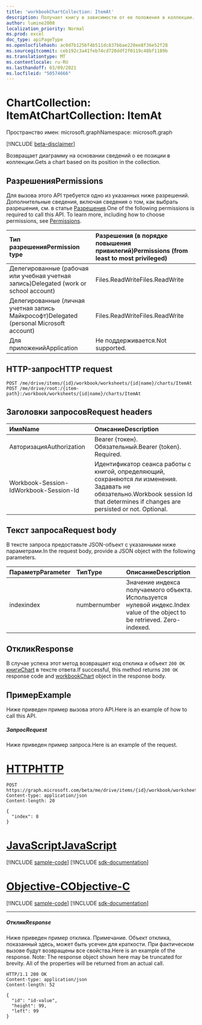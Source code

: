 ```yaml
---
title: 'workbookChartCollection: ItemAt'
description: Получает книгу в зависимости от ее положения в коллекции.
author: lumine2008
localization_priority: Normal
ms.prod: excel
doc_type: apiPageType
ms.openlocfilehash: ac0d7b125bf4b511dc837bbae220ee8f36e52f28
ms.sourcegitcommit: ceb192c3a41feb74cd720ddf2f0119c48bf1189b
ms.translationtype: MT
ms.contentlocale: ru-RU
ms.lasthandoff: 03/09/2021
ms.locfileid: "50574666"
---
```

# <a name="chartcollection-itemat"></a><span data-ttu-id="7d17b-103">ChartCollection: ItemAt</span><span class="sxs-lookup"><span data-stu-id="7d17b-103">ChartCollection: ItemAt</span></span>

<span data-ttu-id="7d17b-104">Пространство имен: microsoft.graph</span><span class="sxs-lookup"><span data-stu-id="7d17b-104">Namespace: microsoft.graph</span></span>

[!INCLUDE [beta-disclaimer](../../includes/beta-disclaimer.md)]

<span data-ttu-id="7d17b-105">Возвращает диаграмму на основании сведений о ее позиции в коллекции.</span><span class="sxs-lookup"><span data-stu-id="7d17b-105">Gets a chart based on its position in the collection.</span></span>
## <a name="permissions"></a><span data-ttu-id="7d17b-106">Разрешения</span><span class="sxs-lookup"><span data-stu-id="7d17b-106">Permissions</span></span>
<span data-ttu-id="7d17b-p101">Для вызова этого API требуется одно из указанных ниже разрешений. Дополнительные сведения, включая сведения о том, как выбрать разрешения, см. в статье [Разрешения](/graph/permissions-reference).</span><span class="sxs-lookup"><span data-stu-id="7d17b-p101">One of the following permissions is required to call this API. To learn more, including how to choose permissions, see [Permissions](/graph/permissions-reference).</span></span>

|<span data-ttu-id="7d17b-109">Тип разрешения</span><span class="sxs-lookup"><span data-stu-id="7d17b-109">Permission type</span></span>      | <span data-ttu-id="7d17b-110">Разрешения (в порядке повышения привилегий)</span><span class="sxs-lookup"><span data-stu-id="7d17b-110">Permissions (from least to most privileged)</span></span>              |
|:--------------------|:---------------------------------------------------------|
|<span data-ttu-id="7d17b-111">Делегированные (рабочая или учебная учетная запись)</span><span class="sxs-lookup"><span data-stu-id="7d17b-111">Delegated (work or school account)</span></span> | <span data-ttu-id="7d17b-112">Files.ReadWrite</span><span class="sxs-lookup"><span data-stu-id="7d17b-112">Files.ReadWrite</span></span>    |
|<span data-ttu-id="7d17b-113">Делегированные (личная учетная запись Майкрософт)</span><span class="sxs-lookup"><span data-stu-id="7d17b-113">Delegated (personal Microsoft account)</span></span> | <span data-ttu-id="7d17b-114">Files.ReadWrite</span><span class="sxs-lookup"><span data-stu-id="7d17b-114">Files.ReadWrite</span></span>    |
|<span data-ttu-id="7d17b-115">Для приложений</span><span class="sxs-lookup"><span data-stu-id="7d17b-115">Application</span></span> | <span data-ttu-id="7d17b-116">Не поддерживается.</span><span class="sxs-lookup"><span data-stu-id="7d17b-116">Not supported.</span></span> |

## <a name="http-request"></a><span data-ttu-id="7d17b-117">HTTP-запрос</span><span class="sxs-lookup"><span data-stu-id="7d17b-117">HTTP request</span></span>
<!-- { "blockType": "ignored" } -->
```http
POST /me/drive/items/{id}/workbook/worksheets/{id|name}/charts/ItemAt
POST /me/drive/root:/{item-path}:/workbook/worksheets/{id|name}/charts/ItemAt

```
## <a name="request-headers"></a><span data-ttu-id="7d17b-118">Заголовки запросов</span><span class="sxs-lookup"><span data-stu-id="7d17b-118">Request headers</span></span>
| <span data-ttu-id="7d17b-119">Имя</span><span class="sxs-lookup"><span data-stu-id="7d17b-119">Name</span></span>       | <span data-ttu-id="7d17b-120">Описание</span><span class="sxs-lookup"><span data-stu-id="7d17b-120">Description</span></span>|
|:---------------|:----------|
| <span data-ttu-id="7d17b-121">Авторизация</span><span class="sxs-lookup"><span data-stu-id="7d17b-121">Authorization</span></span>  | <span data-ttu-id="7d17b-p102">Bearer {токен}. Обязательный.</span><span class="sxs-lookup"><span data-stu-id="7d17b-p102">Bearer {token}. Required.</span></span> |
| <span data-ttu-id="7d17b-124">Workbook-Session-Id</span><span class="sxs-lookup"><span data-stu-id="7d17b-124">Workbook-Session-Id</span></span>  | <span data-ttu-id="7d17b-p103">Идентификатор сеанса работы с книгой, определяющий, сохраняются ли изменения. Задавать не обязательно.</span><span class="sxs-lookup"><span data-stu-id="7d17b-p103">Workbook session Id that determines if changes are persisted or not. Optional.</span></span>|

## <a name="request-body"></a><span data-ttu-id="7d17b-127">Текст запроса</span><span class="sxs-lookup"><span data-stu-id="7d17b-127">Request body</span></span>
<span data-ttu-id="7d17b-128">В тексте запроса предоставьте JSON-объект с указанными ниже параметрами.</span><span class="sxs-lookup"><span data-stu-id="7d17b-128">In the request body, provide a JSON object with the following parameters.</span></span>

| <span data-ttu-id="7d17b-129">Параметр</span><span class="sxs-lookup"><span data-stu-id="7d17b-129">Parameter</span></span>    | <span data-ttu-id="7d17b-130">Тип</span><span class="sxs-lookup"><span data-stu-id="7d17b-130">Type</span></span>   |<span data-ttu-id="7d17b-131">Описание</span><span class="sxs-lookup"><span data-stu-id="7d17b-131">Description</span></span>|
|:---------------|:--------|:----------|
|<span data-ttu-id="7d17b-132">index</span><span class="sxs-lookup"><span data-stu-id="7d17b-132">index</span></span>|<span data-ttu-id="7d17b-133">number</span><span class="sxs-lookup"><span data-stu-id="7d17b-133">number</span></span>|<span data-ttu-id="7d17b-p104">Значение индекса получаемого объекта. Используется нулевой индекс.</span><span class="sxs-lookup"><span data-stu-id="7d17b-p104">Index value of the object to be retrieved. Zero-indexed.</span></span>|

## <a name="response"></a><span data-ttu-id="7d17b-136">Отклик</span><span class="sxs-lookup"><span data-stu-id="7d17b-136">Response</span></span>

<span data-ttu-id="7d17b-137">В случае успеха этот метод возвращает код отклика и объект `200 OK` [книгиChart](../resources/workbookchart.md) в тексте ответа.</span><span class="sxs-lookup"><span data-stu-id="7d17b-137">If successful, this method returns `200 OK` response code and [workbookChart](../resources/workbookchart.md) object in the response body.</span></span>

## <a name="example"></a><span data-ttu-id="7d17b-138">Пример</span><span class="sxs-lookup"><span data-stu-id="7d17b-138">Example</span></span>
<span data-ttu-id="7d17b-139">Ниже приведен пример вызова этого API.</span><span class="sxs-lookup"><span data-stu-id="7d17b-139">Here is an example of how to call this API.</span></span>
##### <a name="request"></a><span data-ttu-id="7d17b-140">Запрос</span><span class="sxs-lookup"><span data-stu-id="7d17b-140">Request</span></span>
<span data-ttu-id="7d17b-141">Ниже приведен пример запроса.</span><span class="sxs-lookup"><span data-stu-id="7d17b-141">Here is an example of the request.</span></span>

# <a name="http"></a>[<span data-ttu-id="7d17b-142">HTTP</span><span class="sxs-lookup"><span data-stu-id="7d17b-142">HTTP</span></span>](#tab/http)
<!-- {
  "blockType": "request",
  "name": "chartcollection_itemat"
}-->
```http
POST https://graph.microsoft.com/beta/me/drive/items/{id}/workbook/worksheets/{id|name}/charts/ItemAt
Content-type: application/json
Content-length: 20

{
  "index": 8
}
```
# <a name="javascript"></a>[<span data-ttu-id="7d17b-143">JavaScript</span><span class="sxs-lookup"><span data-stu-id="7d17b-143">JavaScript</span></span>](#tab/javascript)
[!INCLUDE [sample-code](../includes/snippets/javascript/chartcollection-itemat-javascript-snippets.md)]
[!INCLUDE [sdk-documentation](../includes/snippets/snippets-sdk-documentation-link.md)]

# <a name="objective-c"></a>[<span data-ttu-id="7d17b-144">Objective-C</span><span class="sxs-lookup"><span data-stu-id="7d17b-144">Objective-C</span></span>](#tab/objc)
[!INCLUDE [sample-code](../includes/snippets/objc/chartcollection-itemat-objc-snippets.md)]
[!INCLUDE [sdk-documentation](../includes/snippets/snippets-sdk-documentation-link.md)]

---


##### <a name="response"></a><span data-ttu-id="7d17b-145">Отклик</span><span class="sxs-lookup"><span data-stu-id="7d17b-145">Response</span></span>
<span data-ttu-id="7d17b-p105">Ниже приведен пример отклика. Примечание. Объект отклика, показанный здесь, может быть усечен для краткости. При фактическом вызове будут возвращены все свойства.</span><span class="sxs-lookup"><span data-stu-id="7d17b-p105">Here is an example of the response. Note: The response object shown here may be truncated for brevity. All of the properties will be returned from an actual call.</span></span>
<!-- {
  "blockType": "response",
  "truncated": true,
  "@odata.type": "microsoft.graph.workbookChart"
} -->
```http
HTTP/1.1 200 OK
Content-type: application/json
Content-length: 52

{
  "id": "id-value",
  "height": 99,
  "left": 99
}
```

<!-- uuid: 8fcb5dbc-d5aa-4681-8e31-b001d5168d79
2015-10-25 14:57:30 UTC -->
<!--
{
  "type": "#page.annotation",
  "description": "ChartCollection: ItemAt",
  "keywords": "",
  "section": "documentation",
  "tocPath": "",
  "suppressions": [
  ]
}
-->


